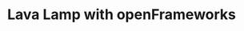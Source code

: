 ---
layout: default
category: bts
tags: ["openframeworks"]
video: "https://player.vimeo.com/video/16098458?badge=0&amp;autopause=0&amp;player_id=0&amp;app_id=72231"
title: "Lava Lamp with openFrameworks"
thumbnail: "https://i.vimeocdn.com/video/98042540_295x166.jpg?r=pad"
description: | 
  One of my students asked me to port some processing code that he found in a book for one of his assignments. Stay tuned for proper credits.
  
  Source: http://4u.jeffcrouse.info/of/Blob21.zip
---